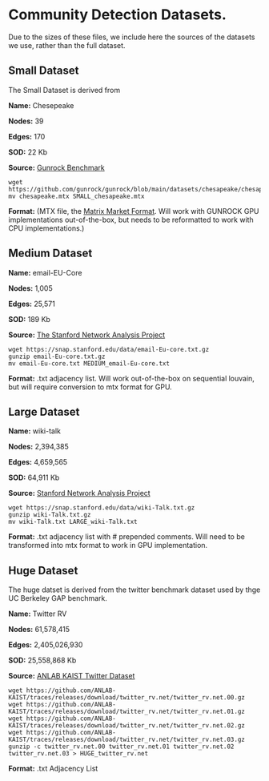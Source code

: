 # Community Detection Datasets. 

Due to the sizes of these files, we include here the sources of the datasets we use, rather than the full dataset. 

## Small Dataset
The Small Dataset is derived from 

**Name:** Chesepeake

**Nodes:** 39 

**Edges:** 170

**SOD:** 22 Kb

**Source:** [Gunrock Benchmark](https://github.com/gunrock/gunrock/tree/main/datasets/chesapeake)

	wget https://github.com/gunrock/gunrock/blob/main/datasets/chesapeake/chesapeake.mtx
	mv chesapeake.mtx SMALL_chesapeake.mtx

**Format:** (MTX file, the [Matrix Market Format](https://people.sc.fsu.edu/~jburkardt/data/mm/mm.html). Will work with GUNROCK GPU implementations out-of-the-box, but needs to be reformatted to work with CPU implementations.)

## Medium Dataset

**Name:** email-EU-Core

**Nodes:** 1,005

**Edges:** 25,571        

**SOD:** 189 Kb

**Source:**  [The Stanford Network Analysis Project](https://snap.stanford.edu/data/email-Eu-core.html)

	wget https://snap.stanford.edu/data/email-Eu-core.txt.gz
	gunzip email-Eu-core.txt.gz
	mv email-Eu-core.txt MEDIUM_email-Eu-core.txt
	
**Format:** .txt adjacency list. Will work out-of-the-box on sequential louvain, but will require conversion to mtx format for GPU. 

## Large Dataset

**Name:** wiki-talk

**Nodes:** 2,394,385

**Edges:** 4,659,565

**SOD:** 64,911 Kb

**Source:**  [Stanford Network Analysis Project](https://snap.stanford.edu/data/wiki-Talk.html)


	wget https://snap.stanford.edu/data/wiki-Talk.txt.gz
	gunzip wiki-Talk.txt.gz
	mv wiki-Talk.txt LARGE_wiki-Talk.txt

**Format:** .txt adjacency list with # prepended comments. Will need to be transformed into mtx format to work in GPU implementation. 
## Huge Dataset
The huge datset is derived from the twitter benchmark dataset used by thge UC Berkeley GAP benchmark. 

**Name:** Twitter RV

**Nodes:** 61,578,415

**Edges:** 2,405,026,930

**SOD:** 25,558,868 Kb

**Source:** [ANLAB KAIST Twitter Dataset](https://github.com/ANLAB-KAIST/traces/releases/tag/twitter_rv.net)
	
	wget https://github.com/ANLAB-KAIST/traces/releases/download/twitter_rv.net/twitter_rv.net.00.gz
	wget https://github.com/ANLAB-KAIST/traces/releases/download/twitter_rv.net/twitter_rv.net.01.gz
	wget https://github.com/ANLAB-KAIST/traces/releases/download/twitter_rv.net/twitter_rv.net.02.gz
	wget https://github.com/ANLAB-KAIST/traces/releases/download/twitter_rv.net/twitter_rv.net.03.gz
	gunzip -c twitter_rv.net.00 twitter_rv.net.01 twitter_rv.net.02 twitter_rv.net.03 > HUGE_twitter_rv.net

**Format:** .txt Adjacency List
